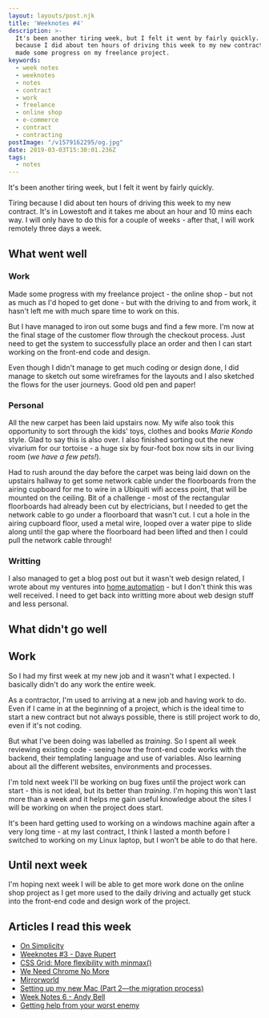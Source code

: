 ```yaml
---
layout: layouts/post.njk
title: 'Weeknotes #4'
description: >-
  It's been another tiring week, but I felt it went by fairly quickly. Tiring
  because I did about ten hours of driving this week to my new contract. But I
  made some progress on my freelance project.
keywords:
  - week notes
  - weeknotes
  - notes
  - contract
  - work
  - freelance
  - online shop
  - e-commerce
  - contract
  - contracting
postImage: "/v1579162295/og.jpg"
date: 2019-03-03T15:30:01.236Z
tags:
  - notes
---
```

It's been another tiring week, but I felt it went by fairly quickly.

Tiring because I did about ten hours of driving this week to my new contract. It's in Lowestoft and it takes me about an hour and 10 mins each way. I will only have to do this for a couple of weeks  - after that, I will work remotely three days a week.

## What went well

### Work
Made some progress with my freelance project - the online shop - but not as much as I'd hoped to get done - but with the driving to and from work, it hasn't left me with much spare time to work on this.

But I have managed to iron out some bugs and find a few more. I'm now at the final stage of the customer flow through the checkout process. Just need to get the system to successfully place an order and then I can start working on the front-end code and design.

Even though I didn't manage to get much coding or design done, I did manage to sketch out some wireframes for the layouts and I also sketched the flows for the user journeys. Good old pen and paper!

### Personal
All the new carpet has been laid upstairs now. My wife also took this opportunity to sort through the kids' toys, clothes and books _Marie Kondo_ style. Glad to say this is also over. I also finished sorting out the new vivarium for our tortoise - a huge six by four-foot box now sits in our living room (_we have a few pets!_).

Had to rush around the day before the carpet was being laid down on the upstairs hallway to get some network cable under the floorboards from the airing cupboard for me to wire in a Ubiquiti wifi access point, that will be mounted on the ceiling. Bit of a challenge - most of the rectangular floorboards had already been cut by electricians, but I needed to get the network cable to go under a floorboard that wasn't cut. I cut a hole in the airing cupboard floor, used a metal wire, looped over a water pipe to slide along until the gap where the floorboard had been lifted and then I could pull the network cable through!

### Writting
I also managed to get a blog post out but it wasn't web design related, I wrote about my ventures into [home automation](https://juanfernandes.uk/blog/2019-02-28-home-automation "Home Automation") - but I don't think this was well received. I need to get  back into writting more about web design stuff and less personal.

## What didn't go well

## Work
So I had my first week at my new job and it wasn't what I expected. I basically didn't do any work the entire week.

As a contractor, I'm used to arriving at a new job and having work to do. Even if I came in at the beginning of a project, which is the ideal time to start a new contract but not always possible, there is still project work to do, even if it's not coding.

But what I've been doing was labelled as _training_. So I spent all week reviewing existing code - seeing how the front-end code works with the backend, their templating language and use of variables. Also learning about all the different websites, environments and processes.

I'm told next week I'll be working on bug fixes until the project work can start - this is not ideal, but its better than _training_. I'm hoping this won't last more than a week and it helps me gain useful knowledge about the sites I will be working on when the project does start.

It's been hard getting used to working on a windows machine again after a very long time - at my last contract, I think I lasted a month before I switched to working on my Linux laptop, but I won't be able to do that here.

## Until next week
I'm hoping next week I will be able to get more work done on the online shop project as I get more used to the daily driving and actually get stuck into the front-end code and design work of the project.

## Articles I read this week

- [On Simplicity](https://mxb.at/blog/on-simplicity/ "On Simplicity")
- [Weeknotes #3 - Dave Rupert](https://daverupert.com/2019/02/weeknotes-3/ "Weeknotes #3 - Dave Rupert")
- [CSS Grid: More flexibility with minmax()](https://codepen.io/michellebarker/post/css-grid-more-flexibility-with-minmax "CSS Grid: More flexibility with minmax()")
- [We Need Chrome No More](https://redalemeden.com/blog/2019/we-need-chrome-no-more "We Need Chrome No More")
- [Mirrorworld](https://adactio.com/journal/14844 "Mirrorworld")
- [Setting up my new Mac (Part 2—the migration process)](https://zellwk.com/blog/mac-setup-2/ "Setting up my new Mac (Part 2—the migration process)")
- [Week Notes 6 - Andy Bell](https://andy-bell.design/wrote/week-notes-6/ "Week Notes 6 - Andy Bell")
- [Getting help from your worst enemy](https://benbrignell.com/journal/2019/27/02/getting-help-from-your-worst-enemy "Getting help from your worst enemy")
